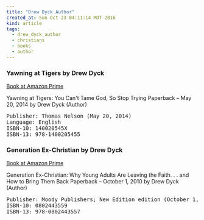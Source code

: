 ```yaml
---
title: "Drew Dyck Author"
created_at: Sun Oct 23 04:11:14 MDT 2016
kind: article
tags:
  - drew_dyck_author
  - christians
  - books
  - author
---
```


### Yawning at Tigers by Drew Dyck

<a href="https://www.amazon.com/Yawning-Tigers-Cant-Tame-Trying/dp/140020545X" target="_blank">Book at Amazon Prime</a>

Yawning at Tigers: You Can't Tame God, So Stop Trying Paperback – May 20, 2014 by Drew Dyck (Author) 

<pre>
Publisher: Thomas Nelson (May 20, 2014)
Language: English
ISBN-10: 140020545X
ISBN-13: 978-1400205455
</pre>


### Generation Ex-Christian by Drew Dyck

<a href="https://www.amazon.com/Generation-Ex-Christian-Adults-Leaving-Faith/dp/0802443559" target="_blank">Book at Amazon Prime</a>

Generation Ex-Christian: Why Young Adults Are Leaving the Faith. . . and How to Bring Them Back Paperback – October 1, 2010
by Drew Dyck (Author) 

<pre>
Publisher: Moody Publishers; New Edition edition (October 1, 2010)
ISBN-10: 0802443559
ISBN-13: 978-0802443557
</pre>

<!--
html boilerplate
<a href="" target="_blank"></a>
<a name=""></a>
<img src="" width="400px">
<ul>
  <li></li>
</ul>
<pre>
</pre>
<pre><code>
</code></pre>
<math xmlns='http://www.w3.org/1998/Math/MathML' display='block'>
</math>
-->
